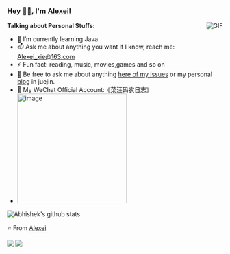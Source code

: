 ### Hey 👋🏽, I'm [Alexei!](https://github.com/Alexei-xie) 


  <img align="right" alt="GIF" src="https://media.giphy.com/media/836HiJc7pgzy8iNXCn/giphy.gif" />

**Talking about Personal Stuffs:**

- 🌱 I’m currently learning Java
- 📫 Ask me about anything you want if I know, reach me: Alexei_xie@163.com
- ⚡ Fun fact: reading, music, movies,games and so on
- 💬 Be free to ask me about anything [here of my issues](https://github.com/Alexei-xie/Alexei-xie/issues) or my personal [blog](https://juejin.cn/user/2151062928108397/posts) in juejin.
- 🍁 My WeChat Official Account:《菜汪码农日志》
- <img width="255" alt="image" src="https://github.com/Alexei-xie/Alexei-xie/assets/51707756/364612b4-6bc8-4db4-a947-ba87c75c8d82">



  


![Abhishek's github stats](https://github-readme-stats.vercel.app/api?username=Alexei-xie&show_icons=true&hide_border=true)


⭐️ From [Alexei](https://github.com/Alexei-xie)


<a href="https://github.com/Alexei-xie/psersonal">
  <img align="left" src="https://github-readme-stats.vercel.app/api/pin/?username=Alexei-xie&repo=psersonal" />
</a>

<a href="https://github.com/Alexei-xie/springboot-demo">
  <img align="left" src="https://github-readme-stats.vercel.app/api/pin/?username=Alexei-xie&repo=springboot-demo" />
</a>

